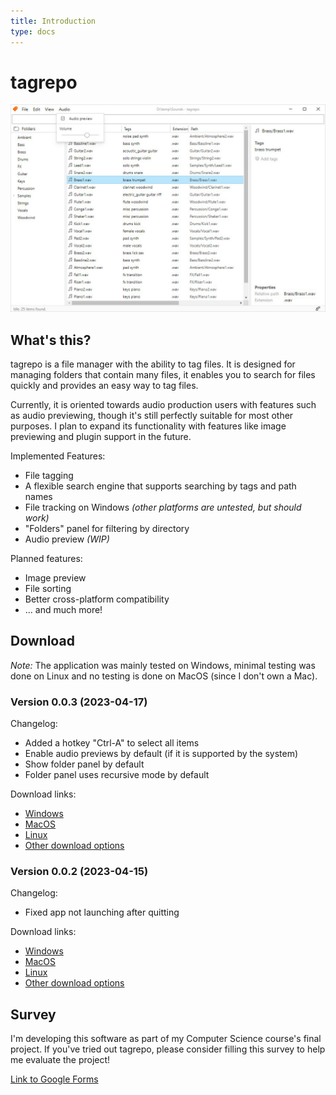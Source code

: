```yaml
---
title: Introduction
type: docs
---
```


# tagrepo

![](screenshot.jpg)

## What's this?

tagrepo is a file manager with the ability to tag files. It is designed for managing folders that contain many files, it enables you to search for files quickly and provides an easy way to tag files.

Currently, it is oriented towards audio production users with features such as audio previewing, though it's still perfectly suitable for most other purposes. I plan to expand its functionality with features like image previewing and plugin support in the future.

Implemented Features:

- File tagging
- A flexible search engine that supports searching by tags and path names
- File tracking on Windows _(other platforms are untested, but should work)_
- "Folders" panel for filtering by directory
- Audio preview _(WIP)_

Planned features:

- Image preview
- File sorting
- Better cross-platform compatibility
- ... and much more!

## Download

*Note:* The application was mainly tested on Windows, minimal testing was done on Linux and no testing is done on MacOS (since I don't own a Mac).

### Version 0.0.3 (2023-04-17)

Changelog:

- Added a hotkey "Ctrl-A" to select all items
- Enable audio previews by default (if it is supported by the system)
- Show folder panel by default
- Folder panel uses recursive mode by default

Download links:

- [Windows](https://github.com/jamesWalker55/tag-repo/releases/download/tagrepo-v0.0.3/tag-repo_0.0.3_x64_en-US.msi)
- [MacOS](https://github.com/jamesWalker55/tag-repo/releases/download/tagrepo-v0.0.3/tag-repo_0.0.3_x64.dmg)
- [Linux](https://github.com/jamesWalker55/tag-repo/releases/download/tagrepo-v0.0.3/tag-repo_0.0.3_amd64.deb)
- [Other download options](https://github.com/jamesWalker55/tag-repo/releases/tag/tagrepo-v0.0.3)

### Version 0.0.2 (2023-04-15)

Changelog:

- Fixed app not launching after quitting

Download links:

- [Windows](https://github.com/jamesWalker55/tag-repo/releases/download/tagrepo-v0.0.2/tag-repo_0.0.2_x64_en-US.msi)
- [MacOS](https://github.com/jamesWalker55/tag-repo/releases/download/tagrepo-v0.0.2/tag-repo_0.0.2_x64.dmg)
- [Linux](https://github.com/jamesWalker55/tag-repo/releases/download/tagrepo-v0.0.2/tag-repo_0.0.2_amd64.deb)
- [Other download options](https://github.com/jamesWalker55/tag-repo/releases/tag/tagrepo-v0.0.2)

## Survey

I'm developing this software as part of my Computer Science course's final project. If you've tried out tagrepo, please consider filling this survey to help me evaluate the project!

[Link to Google Forms](https://forms.gle/r3fvEaKTqq5VGznq8)
